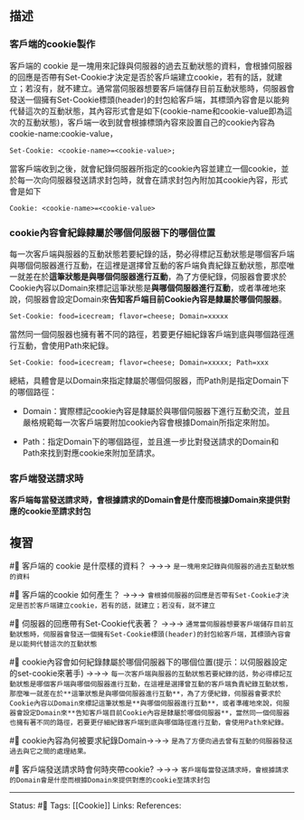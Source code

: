 ## 描述


### 客戶端的cookie製作
客戶端的 cookie 是一塊用來記錄與伺服器的過去互動狀態的資料，會根據伺服器的回應是否帶有Set-Cookie才決定是否於客戶端建立cookie，若有的話，就建立；若沒有，就不建立。通常當伺服器想要客戶端儲存目前互動狀態時，伺服器會發送一個擁有Set-Cookie標頭(header)的封包給客戶端，其標頭內容會是以能夠代替這次的互動狀態，其內容形式會是如下(cookie-name和cookie-value即為這次的互動狀態)，客戶端一收到就會根據標頭內容來設置自己的cookie內容為cookie-name:cookie-value，

```
Set-Cookie: <cookie-name>=<cookie-value>; 
```

當客戶端收到之後，就會紀錄伺服器所指定的cookie內容並建立一個cookie，並於每一次向伺服器發送請求封包時，就會在請求封包內附加其cookie內容，形式會是如下

```
Cookie: <cookie-name>=<cookie-value>
```

### cookie內容會紀錄隸屬於哪個伺服器下的哪個位置

每一次客戶端與服器的互動狀態若要紀錄的話，勢必得標記互動狀態是哪個客戶端與哪個伺服器進行互動，在這裡是選擇曾互動的客戶端負責紀錄互動狀態，那麼唯一就差在於**這筆狀態是與哪個伺服器進行互動**，為了方便紀錄，伺服器會要求於Cookie內容以Domain來標記這筆狀態是**與哪個伺服器進行互動**，或者準確地來說，伺服器會設定Domain來**告知客戶端目前Cookie內容是隸屬於哪個伺服器**。

```
Set-Cookie: food=icecream; flavor=cheese; Domain=xxxxx
```

當然同一個伺服器也擁有著不同的路徑，若要更仔細紀錄客戶端到底與哪個路徑進行互動，會使用Path來紀錄。

```
Set-Cookie: food=icecream; flavor=cheese; Domain=xxxxx; Path=xxx
```

總結，具體會是以Domain來指定隸屬於哪個伺服器，而Path則是指定Domain下的哪個路徑：

- Domain：實際標記cookie內容是隸屬於與哪個伺服器下進行互動交流，並且嚴格規範每一次客戶端要附加cookie內容會根據Domain所指定來附加。

- Path：指定Domain下的哪個路徑，並且進一步比對發送請求的Domain和Path來找到對應cookie來附加至請求。

### 客戶端發送請求時

**客戶端每當發送請求時，會根據請求的Domain會是什麼而根據Domain來提供對應的cookie至請求封包**



## 複習

#🧠 客戶端的 cookie 是什麼樣的資料？  ->->-> `是一塊用來記錄與伺服器的過去互動狀態的資料`
<!--SR:!2023-01-06,135,250-->
#🧠 客戶端的cookie 如何產生？ ->->-> `會根據伺服器的回應是否帶有Set-Cookie才決定是否於客戶端建立cookie，若有的話，就建立；若沒有，就不建立`
<!--SR:!2023-02-14,160,250-->
#🧠 伺服器的回應帶有Set-Cookie代表著？ ->->-> `通常當伺服器想要客戶端儲存目前互動狀態時，伺服器會發送一個擁有Set-Cookie標頭(header)的封包給客戶端，其標頭內容會是以能夠代替這次的互動狀態`
<!--SR:!2023-03-01,170,250-->
#🧠 cookie內容會如何紀錄隸屬於哪個伺服器下的哪個位置(提示：以伺服器設定的set-cookie來著手) ->->-> `每一次客戶端與服器的互動狀態若要紀錄的話，勢必得標記互動狀態是哪個客戶端與哪個伺服器進行互動，在這裡是選擇曾互動的客戶端負責紀錄互動狀態，那麼唯一就差在於**這筆狀態是與哪個伺服器進行互動**，為了方便紀錄，伺服器會要求於Cookie內容以Domain來標記這筆狀態是**與哪個伺服器進行互動**，或者準確地來說，伺服器會設定Domain來**告知客戶端目前Cookie內容是隸屬於哪個伺服器**，當然同一個伺服器也擁有著不同的路徑，若要更仔細紀錄客戶端到底與哪個路徑進行互動，會使用Path來紀錄。`
<!--SR:!2022-10-26,81,230-->

#🧠 cookie內容為何被要求紀錄Domain->->-> `是為了方便向過去曾有互動的伺服器發送過去與它之間的處理結果。`
<!--SR:!2023-01-19,143,250-->

#🧠 客戶端發送請求時會何時夾帶cookie? ->->-> `客戶端每當發送請求時，會根據請求的Domain會是什麼而根據Domain來提供對應的cookie至請求封包`
<!--SR:!2022-09-17,70,250-->

---
Status: #🌱 
Tags:
[[Cookie]]
Links:
References: